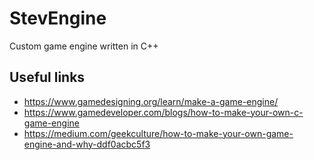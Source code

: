 # StevEngine
Custom game engine written in C++

## Useful links
* https://www.gamedesigning.org/learn/make-a-game-engine/
* https://www.gamedeveloper.com/blogs/how-to-make-your-own-c-game-engine
* https://medium.com/geekculture/how-to-make-your-own-game-engine-and-why-ddf0acbc5f3
